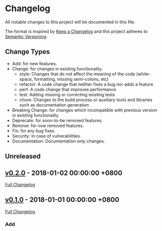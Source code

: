# Changelog

All notable changes to this project will be documented in this file.

The format is inspired by [Keep a Changelog](http://keepachangelog.com/en/1.0.0/)
and this project adheres to [Semantic Versioning](http://semver.org/spec/v2.0.0.html).

## Change Types

- Add: for new features.
- Change: for changes in existing functionality.
  - style: Changes that do not affect the meaning of the code (white-space, formatting, missing semi-colons, etc)
  - refactor: A code change that neither fixes a bug nor adds a feature
  - perf: A code change that improves performance
  - test: Adding missing or correcting existing tests
  - chore: Changes to the build process or auxiliary tools and libraries such as documentation generation
- Breaking Change: for changes which incompatible with previous version in existing functionality
- Deprecate: for soon-to-be removed features.
- Remove: for now removed features.
- Fix: for any bug fixes.
- Security: in case of vulnerabilities.
- Documentation: Documentation only changes.

## Unreleased

## [v0.2.0] - 2018-01-02 00:00:00 +0800

[Full Changelog](https://github.com/adoyle-h/miesian/compare/v0.1.0...v0.2.0)

## [v0.1.0] - 2018-01-01 00:00:00 +0800

[Full Changelog](https://github.com/adoyle-h/miesian/compare/<hash>...v0.1.0)

### Add

<!-- links -->

[v0.2.0]: https://github.com/adoyle-h/miesian/tree/v0.2.0
[v0.1.0]: https://github.com/adoyle-h/miesian/tree/v0.1.0
